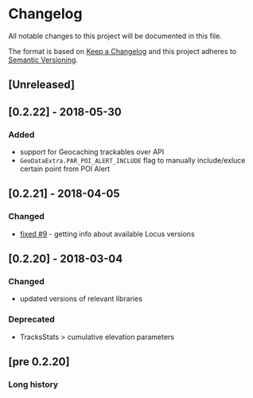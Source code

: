 # Changelog
All notable changes to this project will be documented in this file.

The format is based on [Keep a Changelog](http://keepachangelog.com/en/1.0.0/)
and this project adheres to [Semantic Versioning](http://semver.org/spec/v2.0.0.html).

## [Unreleased]

## [0.2.22] - 2018-05-30
### Added
- support for Geocaching trackables over API
- `GeoDataExtra.PAR_POI_ALERT_INCLUDE` flag to manually include/exluce certain point from POI Alert

## [0.2.21] - 2018-04-05
### Changed
- [fixed #9](https://github.com/asamm/locus-api/issues/9) - getting info about available Locus versions 

## [0.2.20] - 2018-03-04
### Changed
- updated versions of relevant libraries
### Deprecated
- TracksStats > cumulative elevation parameters

## [pre 0.2.20]
### Long history

